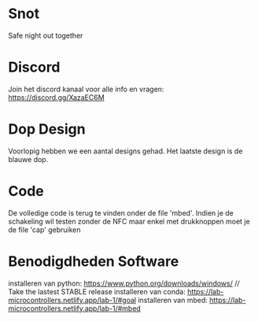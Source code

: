 # Snot

Safe night out together

# Discord

Join het discord kanaal voor alle info en vragen: <https://discord.gg/XazaEC6M>

# Dop Design

Voorlopig hebben we een aantal designs gehad. Het laatste design is de blauwe dop.

# Code

De volledige code is terug te vinden onder de file 'mbed'.
Indien je de schakeling wil testen zonder de NFC maar enkel met drukknoppen moet je de file 'cap' gebruiken

# Benodigdheden Software

installeren van python: <https://www.python.org/downloads/windows/> // Take the lastest STABLE release
installeren van conda: <https://lab-microcontrollers.netlify.app/lab-1/#goal>
installeren van mbed: <https://lab-microcontrollers.netlify.app/lab-1/#mbed>

